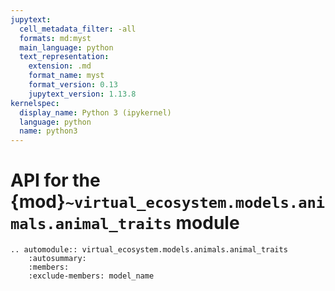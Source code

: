 ```yaml
---
jupytext:
  cell_metadata_filter: -all
  formats: md:myst
  main_language: python
  text_representation:
    extension: .md
    format_name: myst
    format_version: 0.13
    jupytext_version: 1.13.8
kernelspec:
  display_name: Python 3 (ipykernel)
  language: python
  name: python3
---
```


# API for the {mod}`~virtual_ecosystem.models.animals.animal_traits` module

```{eval-rst}
.. automodule:: virtual_ecosystem.models.animals.animal_traits
    :autosummary:
    :members:
    :exclude-members: model_name
